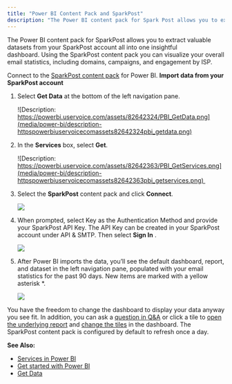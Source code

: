 ```yaml
---
title: "Power BI Content Pack and SparkPost"
description: "The Power BI content pack for Spark Post allows you to extract valuable datasets from your Spark Post account all into one insightful dashboard Using the Spark Post content pack you can visualize your overall email statistics including domains campaigns and engagement by ISP Connect to the Spark Post content..."
---
```


The Power BI content pack for SparkPost allows you to extract valuable datasets from your SparkPost account all into one insightful dashboard. Using the SparkPost content pack you can visualize your overall email statistics, including domains, campaigns, and engagement by ISP.

Connect to the [SparkPost content pack](https://app.powerbi.com/getdata/services/sparkpost) for Power BI.
**Import data from your SparkPost account**

1. Select **Get Data** at the bottom of the left navigation pane.

    ![Description: https://powerbi.uservoice.com/assets/82642324/PBI_GetData.png](media/power-bi/description-httpspowerbiuservoicecomassets82642324pbi_getdata.png)

1. In the **Services** box, select **Get**.

    ![Description: https://powerbi.uservoice.com/assets/82642363/PBI_GetServices.png](media/power-bi/description-httpspowerbiuservoicecomassets82642363pbi_getservices.png) 

1. Select the **SparkPost** content pack and click **Connect**. 

    **![](media/power-bi/carl3_original.png)**

1. When prompted, select Key as the Authentication Method and provide your SparkPost API Key. The API Key can be created in your SparkPost account under API & SMTP. Then select **Sign In**   .

    ![](media/power-bi/carl4_original.png)

1. After Power BI imports the data, you’ll see the default dashboard, report, and dataset in the left navigation pane, populated with your email statistics for the past 90 days. New items are marked with a yellow asterisk *.

    ![](media/power-bi/carl5_original.png)

You have the freedom to change the dashboard to display your data anyway you see fit. In addition, you can ask a [question in ](http://support.powerbi.com/knowledgebase/articles/474566-q-a-in-power-bi)[Q&A](http://support.powerbi.com/knowledgebase/articles/474566-q-a-in-power-bi) or click a tile to [open the underlying report](http://support.powerbi.com/knowledgebase/articles/425669-when-you-click-a-tile-in-a-dashboard) and [c](http://support.powerbi.com/knowledgebase/articles/424878-edit-a-tile-resize-move-rename-delete)[hange the tiles](http://support.powerbi.com/knowledgebase/articles/424878-edit-a-tile-resize-move-rename-delete) in the dashboard. The SparkPost content pack is configured by default to refresh once a day.

**See Also:**

* [Services in Power BI](https://support.powerbi.com/knowledgebase/topics/88770-services-in-power-bi)
* [Get started with Power BI](http://support.powerbi.com/knowledgebase/articles/430814-get-started-with-power-bi)
* [Get Data](http://support.powerbi.com/knowledgebase/articles/434354-get-data)

